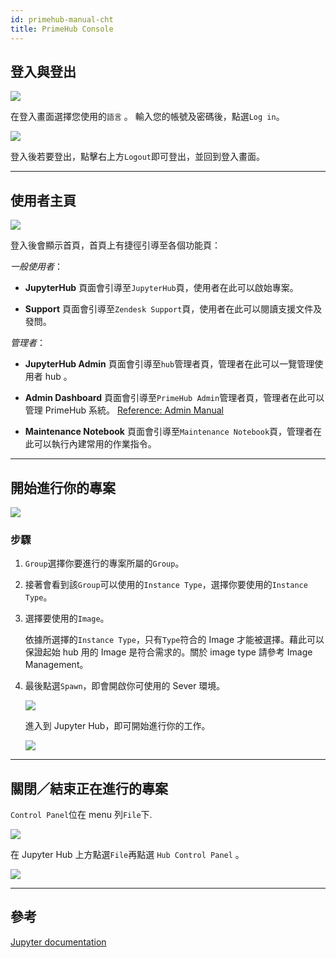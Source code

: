 ```yaml
---
id: primehub-manual-cht
title: PrimeHub Console
---
```


## 登入與登出 

![](assets/login_1.png)

在登入畫面選擇您使用的`語言` 。 輸入您的帳號及密碼後，點選`Log in`。

![](assets/user_portal.png)

登入後若要登出，點擊右上方`Logout`即可登出，並回到登入畫面。

---

## 使用者主頁

![](assets/landing_page.png)

登入後會顯示首頁，首頁上有捷徑引導至各個功能頁：

*一般使用者*：

+ **JupyterHub**
   頁面會引導至`JupyterHub`頁，使用者在此可以啟始專案。

+ **Support**
   頁面會引導至`Zendesk Support`頁，使用者在此可以閱讀支援文件及發問。

*管理者*：

+ **JupyterHub Admin**
   頁面會引導至`hub`管理者頁，管理者在此可以一覽管理使用者 hub 。
+ **Admin Dashboard**
頁面會引導至`PrimeHub Admin`管理者頁，管理者在此可以管理 PrimeHub 系統。
[Reference: Admin Manual](admin-manual-cht.md)

+ **Maintenance Notebook**
   頁面會引導至`Maintenance Notebook`頁，管理者在此可以執行內建常用的作業指令。

---

## 開始進行你的專案 

![](assets/spawner.png)

### 步驟

1. `Group`選擇你要進行的專案所屬的`Group`。

2. 接著會看到該`Group`可以使用的`Instance Type`，選擇你要使用的`Instance Type`。

3. 選擇要使用的`Image`。

   依據所選擇的`Instance Type`，只有`Type`符合的 Image 才能被選擇。藉此可以保證起始 hub 用的 Image 是符合需求的。關於 image type 請參考 Image Management。

4. 最後點選`Spawn`，即會開啟你可使用的 Sever 環境。

   ![](assets/spawn_1.png)

   進入到 Jupyter Hub，即可開始進行你的工作。

   ![](assets/Hub_JL.png)

---

## 關閉／結束正在進行的專案

`Control Panel`位在 menu 列`File`下.

![](assets/Hub_control_panel.png)

在 Jupyter Hub 上方點選`File`再點選 `Hub Control Panel` 。

![](assets/navbar_stop_server.png)

---

## 參考

[Jupyter documentation](https://jupyterlab.readthedocs.io/en/stable/)
